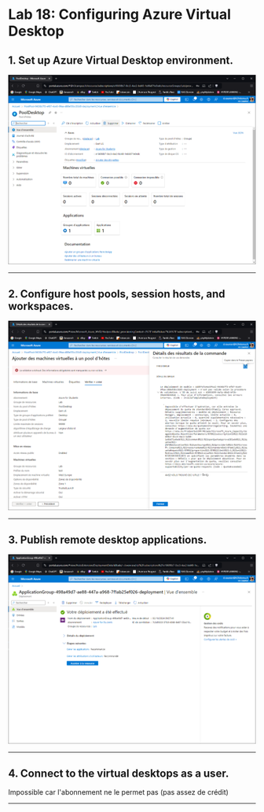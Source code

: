 # Lab 18: Configuring Azure Virtual Desktop

## 1. Set up Azure Virtual Desktop environment.

![Azure Virtual Desktop](./1.PNG)

---

## 2. Configure host pools, session hosts, and workspaces.

![host pools](./2.PNG)

---

## 3. Publish remote desktop applications.

![remote desktop](./3.PNG)

---

## 4. Connect to the virtual desktops as a user.

Impossible car l'abonnement ne le permet pas (pas assez de crédit)

---

